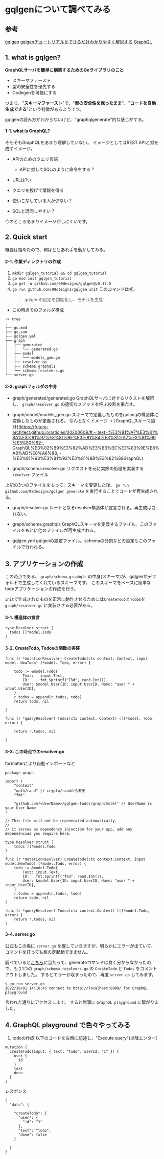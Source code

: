 # gqlgenについて調べてみる

## 参考

[gqlgen](https://github.com/99designs/gqlgen)
[gqlgenチュートリアルをできるだけわかりやすく解説する](https://zenn.dev/omoterikuto/articles/a43c989ca36073)
[GraphQL](https://graphql.org/)

## 1. what is gqlgen?

**GraphQLサーバを簡単に構築するためのGoライブラリのこと**

* スキーマファースト
* 型の安全性を優先する
* Codegenを可能にする

つまり、"**スキーマファースト**"で、"**型の安全性を保ったまま**"、"**コードを自動生成できる**"という特徴があるようです。

gqlgenの読み方がわからないけど、"graphqlgenerate"的な感じがする。

#### 1-1. what is GraphQL?

そもそもGraphQLをあまり理解していない。
イメージとしてはREST APIと対を成すイメージ。

* APIのためのクエリ言語
  + APIに対してSQLのように命令をする？

* URLは1つ

* クエリを投げて情報を得る

* 使いこなしている人が少ない？

* SQLと混同しやすい？

今のところあまりイメージがしにくいです。

## 2. Quick start

概要は掴めたので、何はともあれ手を動かしてみる。

#### 2-1. 作業ディレクトリの作成

1. `mkdir gqlgen_tutorial && cd gqlgen_tutorial`
2. `go mod init gqlgen_tutorial`
3. `go get -u github.com/99designs/gqlgen@v0.17.5`
4. `go run github.com/99designs/gqlgen init`
   このコマンドは初。
   > gqlgenの設定を初期化し、モデルを生成

* この時点でのフォルダ構成

```shell:
-> tree
.
├── go.mod
├── go.sum
├── gqlgen.yml
├── graph
│   ├── generated
│   │   └── generated.go
│   ├── model
│   │   └── models_gen.go
│   ├── resolver.go
│   ├── schema.graphqls
│   └── schema.resolvers.go
└── server.go

```

#### 2-2. graphフォルダの中身

* graph/generated/generated.go
  GraphQLサーバに対するリクストを解釈し、 `graph/resolver.go` の適切なメソッドを呼ぶ役割を果たす。

* graph/model/models_gen.go
  スキーマで定義したものをgolangの構造体に変換したものが定義される。
  なんとなくイメージ ->  [GraphQLスキーマ設計](https://future-architect.github.io/articles/20200609/#:~:text=%E3%81%A7%E3%81%8A%E3%81%97%E3%81%BE%E3%81%84%E3%81%A7%E3%81%99%E3%80%82-, GraphQL%E3%82%B9%E3%82%AD%E3%83%BC%E3%83%9E%E8%A8%AD%E8%A8%88, -%E3%81%93%E3%81%93%E3%81%8B%E3%82%89GraphQL)

* graph/schema.resolver.go
  リクエストを元に実際の処理を実装する `resolver` ファイル

上記の3つのファイルをもって、スキーマを変更した後、 `go run github.com/99designs/gqlgen generate` を実行することでコードが再生成される。

* graph/resolver.go
  ルートとなるresolver構造体が宣言される。再生成はされない。

* graph/schema.graphqls
  GraphQLスキーマを定義するファイル。このファイルをもとに他のファイルが再生成される。

* gqlgen.yml
  gqlgenの設定ファイル。schemaの分割などの設定もこのファイルで行われる。

## 3. アプリケーションの作成

この時点である、 `graph/schema.graphqls` の中身(スキーマ)が、gqlgenがデフォルトで生成してくれているスキーマです。
このスキーマをベースに簡単なtodoアプリケーションの作成を行う。

`init`で作成されたものを正常に動作させるためには`CreateTodo`と`Todos`を`graph/resolver.go` に実装させる必要がある。

#### 3-1. 構造体の宣言

```go: resolver.go
type Resolver struct {
  todos []*model.Todo
}
```

#### 3-2. CreateTodo, Todosの関数の実装

```go: resolver.go
func (r *mutationResolver) CreateTodo(ctx context. Context, input model. NewTodo) (*model. Todo, error) {

	todo := &model.Todo{
		Text:   input.Text,
		ID:     fmt.Sprintf("T%d", rand.Int()),
		User: &model.User{ID: input.UserID, Name: "user " + input.UserID},
	}
	r.todos = append(r.todos, todo)
	return todo, nil

}

func (r *queryResolver) Todos(ctx context. Context) ([]*model. Todo, error) {

	return r.todos, nil

}

```

#### 3-3. この時点でのresolver.go

formatterにより自動インポートなど

```go: resolver.go
package graph

import (
	"context"
	"math/rand" // crypto/randから変更
	"fmt"

	"github.com/<UserName>/gqlgen-todos/graph/model" // UserName is your User Name
)

// This file will not be regenerated automatically.
//
// It serves as dependency injection for your app, add any dependencies you require here.

type Resolver struct {
	todos []*model.Todo
}

func (r *mutationResolver) CreateTodo(ctx context.Context, input model.NewTodo) (*model.Todo, error) {
	todo := &model.Todo{
		Text: input.Text,
		ID:   fmt.Sprintf("T%d", rand.Int()),
		User: &model.User{ID: input.UserID, Name: "user " + input.UserID},
	}
	r.todos = append(r.todos, todo)
	return todo, nil
}

func (r *queryResolver) Todos(ctx context.Context) ([]*model.Todo, error) {
	return r.todos, nil
}
```

#### 3-4. server.go

公式もこの後に `server.go` を促していきますが、明らかにエラーが出ていて、コマンドを打っても案の定起動できません。

調べていると[こちら](https://stackoverflow.com/questions/60669166/golang-gqlgen-error-trying-to-import-model-into-resolver-go)に当たって、generateコマンドは良く分からなかったので、もう1つの `graph/schema.resolvers.go` の `CreateTodo` と `Todos` をコメントアウトしました。
するとエラーが収まったので、再度 `server.go` してみます。

```shell:
$ go run server.go
2022/10/01 14:18:45 connect to http://localhost:8080/ for GraphQL playground

```

言われた通りにアクセスします。
すると無事に `GraphQL playground` に繋がりました。

## 4. GraphQL playground で色々やってみる

1. todoの作成
以下のコードを左側に記述し、"Execute query"(以降エンター)

```graphql:
mutation {
  createTodo(input: { text: "todo", userId: "1" }) {
    user {
      id
    }
    text
    done
  }
}
```

レスポンス

```graphql:
{
  "data": {

    "createTodo": {
      "user": {
        "id": "1"
      },
      "text": "todo",
      "done": false
    }

  }
}
```
